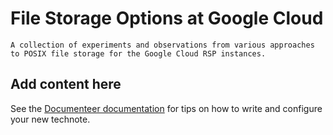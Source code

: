 # File Storage Options at Google Cloud

```{abstract}
A collection of experiments and observations from various approaches to POSIX file storage for the Google Cloud RSP instances.
```

## Add content here

See the [Documenteer documentation](https://documenteer.lsst.io/technotes/index.html) for tips on how to write and configure your new technote.
